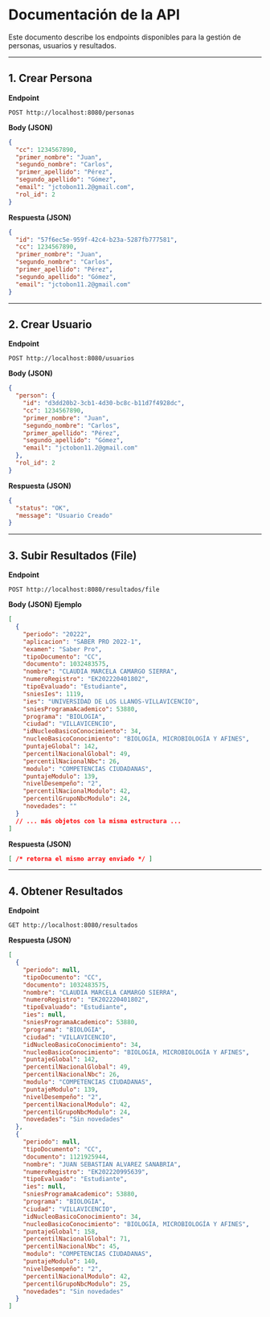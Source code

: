 # Documentación de la API

Este documento describe los endpoints disponibles para la gestión de personas, usuarios y resultados.

---

## 1. Crear Persona

**Endpoint**

```
POST http://localhost:8080/personas
```

**Body (JSON)**

```json
{
  "cc": 1234567890,
  "primer_nombre": "Juan",
  "segundo_nombre": "Carlos",
  "primer_apellido": "Pérez",
  "segundo_apellido": "Gómez",
  "email": "jctobon11.2@gmail.com",
  "rol_id": 2
}
```

**Respuesta (JSON)**

```json
{
  "id": "57f6ec5e-959f-42c4-b23a-5287fb777581",
  "cc": 1234567890,
  "primer_nombre": "Juan",
  "segundo_nombre": "Carlos",
  "primer_apellido": "Pérez",
  "segundo_apellido": "Gómez",
  "email": "jctobon11.2@gmail.com"
}
```

---

## 2. Crear Usuario

**Endpoint**

```
POST http://localhost:8080/usuarios
```

**Body (JSON)**

```json
{
  "person": {
    "id": "d3dd20b2-3cb1-4d30-bc8c-b11d7f4928dc",
    "cc": 1234567890,
    "primer_nombre": "Juan",
    "segundo_nombre": "Carlos",
    "primer_apellido": "Pérez",
    "segundo_apellido": "Gómez",
    "email": "jctobon11.2@gmail.com"
  },
  "rol_id": 2
}
```

**Respuesta (JSON)**

```json
{
  "status": "OK",
  "message": "Usuario Creado"
}
```

---

## 3. Subir Resultados (File)

**Endpoint**

```
POST http://localhost:8080/resultados/file
```

**Body (JSON) Ejemplo**

```json
[
  {
    "periodo": "20222",
    "aplicacion": "SABER PRO 2022-1",
    "examen": "Saber Pro",
    "tipoDocumento": "CC",
    "documento": 1032483575,
    "nombre": "CLAUDIA MARCELA CAMARGO SIERRA",
    "numeroRegistro": "EK202220401802",
    "tipoEvaluado": "Estudiante",
    "sniesIes": 1119,
    "ies": "UNIVERSIDAD DE LOS LLANOS-VILLAVICENCIO",
    "sniesProgramaAcademico": 53880,
    "programa": "BIOLOGIA",
    "ciudad": "VILLAVICENCIO",
    "idNucleoBasicoConocimiento": 34,
    "nucleoBasicoConocimiento": "BIOLOGÍA, MICROBIOLOGÍA Y AFINES",
    "puntajeGlobal": 142,
    "percentilNacionalGlobal": 49,
    "percentilNacionalNbc": 26,
    "modulo": "COMPETENCIAS CIUDADANAS",
    "puntajeModulo": 139,
    "nivelDesempeño": "2",
    "percentilNacionalModulo": 42,
    "percentilGrupoNbcModulo": 24,
    "novedades": ""
  }
  // ... más objetos con la misma estructura ...
]
```

**Respuesta (JSON)**

```json
[ /* retorna el mismo array enviado */ ]
```

---

## 4. Obtener Resultados

**Endpoint**

```
GET http://localhost:8080/resultados
```

**Respuesta (JSON)**

```json
[
  {
    "periodo": null,
    "tipoDocumento": "CC",
    "documento": 1032483575,
    "nombre": "CLAUDIA MARCELA CAMARGO SIERRA",
    "numeroRegistro": "EK202220401802",
    "tipoEvaluado": "Estudiante",
    "ies": null,
    "sniesProgramaAcademico": 53880,
    "programa": "BIOLOGIA",
    "ciudad": "VILLAVICENCIO",
    "idNucleoBasicoConocimiento": 34,
    "nucleoBasicoConocimiento": "BIOLOGÍA, MICROBIOLOGÍA Y AFINES",
    "puntajeGlobal": 142,
    "percentilNacionalGlobal": 49,
    "percentilNacionalNbc": 26,
    "modulo": "COMPETENCIAS CIUDADANAS",
    "puntajeModulo": 139,
    "nivelDesempeño": "2",
    "percentilNacionalModulo": 42,
    "percentilGrupoNbcModulo": 24,
    "novedades": "Sin novedades"
  },
  {
    "periodo": null,
    "tipoDocumento": "CC",
    "documento": 1121925944,
    "nombre": "JUAN SEBASTIAN ALVAREZ SANABRIA",
    "numeroRegistro": "EK202220995639",
    "tipoEvaluado": "Estudiante",
    "ies": null,
    "sniesProgramaAcademico": 53880,
    "programa": "BIOLOGIA",
    "ciudad": "VILLAVICENCIO",
    "idNucleoBasicoConocimiento": 34,
    "nucleoBasicoConocimiento": "BIOLOGÍA, MICROBIOLOGÍA Y AFINES",
    "puntajeGlobal": 158,
    "percentilNacionalGlobal": 71,
    "percentilNacionalNbc": 45,
    "modulo": "COMPETENCIAS CIUDADANAS",
    "puntajeModulo": 140,
    "nivelDesempeño": "2",
    "percentilNacionalModulo": 42,
    "percentilGrupoNbcModulo": 25,
    "novedades": "Sin novedades"
  }
]
```

